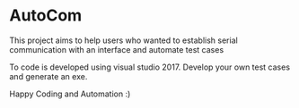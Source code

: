 # AutoCom
This project aims to help users who wanted to establish serial communication with an interface and automate test cases

To code is developed using visual studio 2017.
Develop your own test cases and generate an exe.

Happy Coding and Automation :)


